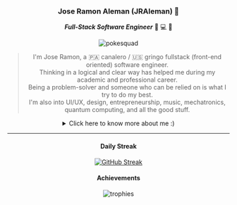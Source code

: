 <div align="center">

### Jose Ramon Aleman (JRAleman) 🐢

***Full-Stack Software Engineer*** 🥞 💻 🧠

![pokesquad](https://user-images.githubusercontent.com/11222980/131948254-b1b2383f-8ca6-4c0a-9ceb-a18fbcc56011.gif)

> I'm Jose Ramon, a 🇵🇦 canalero / 🇺🇸 gringo fullstack (front-end oriented) software engineer.\
> Thinking in a logical and clear way has helped me during my academic and professional career.\
> Being a problem-solver and someone who can be relied on is what I try to do my best.\
> I'm also into UI/UX, design, entrepreneurship, music, mechatronics, quantum computing, and all the good stuff.

<details>
<summary>Click here to know more about me :)</summary>

<div align="left">
  
- 🔭 I’m currently working on some TypeScript projects
- 🌱 I’m currently learning AI and Machine Learning
- 💬 Ask me about first generation pokemon glitches ;)

</div>
  
</details>

---

#### Daily Streak

[![GitHub Streak](https://github-readme-streak-stats.herokuapp.com?user=jraleman&theme=react&hide_border=true&date_format=M%20j%5B%2C%20Y%5D)](https://git.io/streak-stats)

#### Achievements

![trophies](https://github-profile-trophy.vercel.app/?username=jraleman&no-bg=true&no-frame=true&row=1&column=7)
  
</div>
